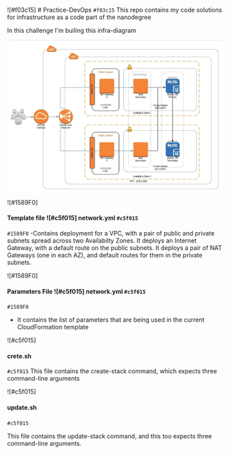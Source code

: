 ![#f03c15] # Practice-DevOps `#f03c15`
This repo contains my code solutions for infrastructure as a code part of the nanodegree 

In this challenge I'm builing this infra-diagram

<img src="awswebapp-2.jpeg">

![#1589F0] <h4 color="red">Template file ![#c5f015] network.yml `#c5f015`</h4> `#1589F0`
-Contains deployment for a VPC, with a pair of public and private subnets spread across two Availabilty Zones. It deploys an Internet Gateway, with a default 
route on the public subnets. It deploys a pair of NAT Gateways (one in each AZ), and default routes for them in the private subnets.

![#1589F0] <h4 color="red"> Parameters File ![#c5f015] network.yml `#c5f015`</h4> `#1589F0`
- It contains the list of parameters that are being used in the current CloudFormation template

 ![#c5f015] <h4>crete.sh</h4> `#c5f015`
This file contains the create-stack command, which expects three command-line arguments

 ![#c5f015] <h4>update.sh</h4> `#c5f015`

This file contains the update-stack command, and this too expects three command-line arguments.